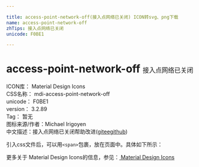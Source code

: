 ```yaml
---

title: access-point-network-off(接入点网络已关闭) ICON转svg、png下载
name: access-point-network-off
zhTips: 接入点网络已关闭
unicode: F0BE1

---
```


# access-point-network-off  <small style="font-size: 60%;font-weight: 100">接入点网络已关闭</small>


<div class="detail-page">
<p>
<span>
ICON库：
<span class="badge-secondary badge">Material Design Icons</span> 
</span>
<br/>
<span>
CSS名称：
<span class="badge-secondary badge">mdi-access-point-network-off</span> 
</span>
<br/>
<span>
unicode：
<span class="badge-secondary badge">F0BE1</span> 
</span>
<br/>
<span>
version：
<span class="badge-secondary badge">3.2.89</span> 
</span>
<br/>
<span>Tag：
<span class="badge-light badge">暂无</span>
</span>
<br/>
<span>图标来源/作者：<span class="badge-light badge">Michael Irigoyen</span></span> 
<br/>
<span class="zh-detail">中文描述：<span class="badge-primary badge">接入点网络已关闭</span><span class="help-link"><span>帮助改进</span>(<a href="https://gitee.com/liuwave/icon-helper/edit/master/json/material/access-point-network-off.json" target="_blank" rel="noopener noreferrer">gitee</a><a href="https://github.com/liuwave/icon-helper/edit/master/json/material/access-point-network-off.json" target="_blank" rel="noopener noreferrer">github</a></span>)</span><br/>
</p>
</div>
<div class="alert alert-dark">
  <i class="mdi mdi-access-point-network-off mdi-48px"></i>
  <i class="mdi mdi-access-point-network-off mdi-36px"></i>
  <i class="mdi mdi-access-point-network-off mdi-24px"></i>
  <i class="mdi mdi-access-point-network-off mdi-18px"></i>
</div>
<div>
<p>引入css文件后，可以用<code>&lt;span&gt;</code>包裹，放在页面中。具体如下所示：    
</p>
</div>   
<detail full-name='mdi-access-point-network-off'
svg='<path d="M14.83,13.83C15.55,13.11 16,12.11 16,11C16,9.89 15.55,8.89 14.83,8.17L16.24,6.76C17.33,7.85 18,9.35 18,11C18,12.65 17.33,14.15 16.24,15.24L14.83,13.83M14,11A2,2 0 0,0 12,9C11.4,9 10.87,9.27 10.5,9.68L13.32,12.5C13.73,12.13 14,11.6 14,11M17.66,16.66L19.07,18.07C20.88,16.26 22,13.76 22,11C22,8.24 20.88,5.74 19.07,3.93L17.66,5.34C19.11,6.78 20,8.79 20,11C20,13.22 19.11,15.22 17.66,16.66M22,21.18V20H20.82L22,21.18M20.27,22L21,22.73L19.73,24L17.73,22H15A1,1 0 0,1 14,23H10A1,1 0 0,1 9,22H2V20H9A1,1 0 0,1 10,19H11V15.27L8.34,12.61C8.54,13.07 8.82,13.5 9.17,13.83L7.76,15.24C6.67,14.15 6,12.65 6,11C6,10.77 6,10.54 6.04,10.31L4.37,8.64C4.14,9.39 4,10.18 4,11C4,13.22 4.89,15.22 6.34,16.66L4.93,18.07C3.12,16.26 2,13.76 2,11C2,9.61 2.29,8.28 2.81,7.08L1,5.27L2.28,4L3.7,5.42L5.15,6.87L6.63,8.35V8.35L8.17,9.9L10.28,12L11,12.71L18.27,20H18.28L20.28,22H20.27M15.73,20L13,17.27V19H14A1,1 0 0,1 15,20H15.73Z" />'
pre='mdi'
type='material'
wrap='span'></detail>   
    
<div><p>更多关于 Material Design Icons的信息，参见：<a href="/material.html"> Material Design Icons</a>
</p></div>

    
